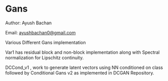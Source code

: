# Gans
Author: Ayush Bachan

Email: ayushbachan0@gmail.com

Various Different Gans implementation

Var1 has residual block and non-block implementation along with Spectral normalization for Lipschitz continuity.

DCCond_v1 , work to generate latent vectors using NN conditioned on class followed by Conditional Gans v2 as implemented in DCGAN Repository.
